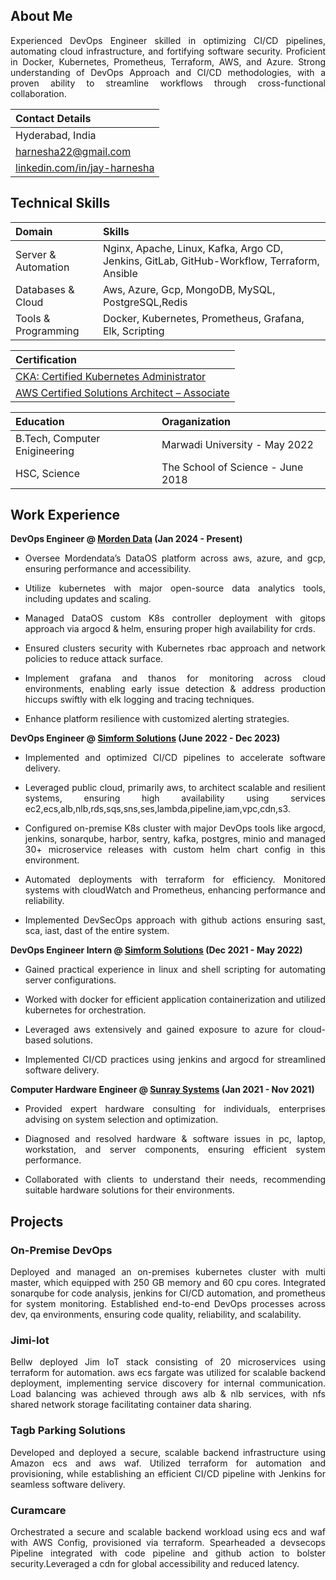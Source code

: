 ## About Me

<p align="justify">
Experienced DevOps Engineer skilled in optimizing CI/CD pipelines, automating cloud infrastructure, and fortifying software security. Proficient in Docker, Kubernetes, Prometheus, Terraform, AWS, and Azure. Strong understanding of DevOps Approach and CI/CD methodologies, with a proven ability to streamline workflows through cross-functional collaboration.
</p>

| Contact Details |
|:--------|
| Hyderabad, India |
| [harnesha22@gmail.com](harnesha22@gmail.com) |
| [linkedin.com/in/jay-harnesha](https://www.linkedin.com/in/jay-harnesha) |

## Technical Skills

| Domain | Skills |
|:--------|:--------|
| Server & Automation | Nginx, Apache, Linux, Kafka, Argo CD, Jenkins, GitLab, GitHub-Workflow, Terraform, Ansible |
| Databases & Cloud | Aws, Azure, Gcp, MongoDB, MySQL, PostgreSQL,Redis |
| Tools & Programming | Docker, Kubernetes, Prometheus, Grafana, Elk, Scripting |

| Certification |
|:--------|
| [CKA: Certified Kubernetes Administrator](https://www.credly.com/badges/34cc07ba-975f-4451-a81d-bd2efa0ba603/public_url) |
| [AWS Certified Solutions Architect – Associate](https://www.credly.com/badges/bc4024ce-a0f5-4665-b22a-8dc9d234a2fa/public_url) |

| Education | Oraganization |
|:--------|:--------|
| B.Tech, Computer Enigineering | Marwadi University - May 2022	|
| HSC, Science | The School of Science - June 2018 |

## Work Experience
**DevOps Engineer @ [Morden Data](https://themoderndatacompany.com) (Jan 2024 - Present)**
- <p align="justify"> Oversee Mordendata’s DataOS platform across aws, azure, and gcp, ensuring performance and accessibility. </p>
- <p align="justify"> Utilize kubernetes with major open-source data analytics tools, including updates and scaling. </p>
- <p align="justify"> Managed DataOS custom K8s controller deployment with gitops approach via argocd & helm, ensuring proper high availability for crds. </p>
- <p align="justify"> Ensured clusters security with Kubernetes rbac approach and network policies to reduce attack surface. </p>
- <p align="justify"> Implement grafana and thanos for monitoring across cloud environments, enabling early issue detection & address production hiccups swiftly with elk logging and tracing techniques. </p>
- <p align="justify"> Enhance platform resilience with customized alerting strategies. </p>

**DevOps Engineer @ [Simform Solutions](https://www.simform.com) (June 2022 - Dec 2023)**
- <p align="justify"> Implemented and optimized CI/CD pipelines to accelerate software delivery. </p>
- <p align="justify"> Leveraged public cloud, primarily aws, to architect scalable and resilient systems, ensuring high availability using services ec2,ecs,alb,nlb,rds,sqs,sns,ses,lambda,pipeline,iam,vpc,cdn,s3. </p>
- <p align="justify"> Configured on-premise K8s cluster with major DevOps tools like argocd, jenkins, sonarqube, harbor, sentry, kafka, postgres, minio and managed 30+ microservice releases with custom helm chart config in this environment. </p>
- <p align="justify"> Automated deployments with terraform for efficiency. Monitored systems with cloudWatch and Prometheus, enhancing performance and reliability. </p>
- <p align="justify"> Implemented DevSecOps approach with github actions ensuring sast, sca, iast, dast of the entire system. </p>

**DevOps Engineer Intern @ [Simform Solutions](https://www.simform.com) (Dec 2021 - May 2022)**
- <p align="justify"> Gained practical experience in linux and shell scripting for automating server configurations. </p>
- <p align="justify"> Worked with docker for efficient application containerization and utilized kubernetes for orchestration. </p>
- <p align="justify"> Leveraged aws extensively and gained exposure to azure for cloud-based solutions. </p>
- <p align="justify"> Implemented CI/CD practices using jenkins and argocd for streamlined software delivery. </p>

**Computer Hardware Engineer @ [Sunray Systems](https://www.sunraysystems.in) (Jan 2021 - Nov 2021)**
- <p align="justify"> Provided expert hardware consulting for individuals, enterprises advising on system selection and optimization. </p>
- <p align="justify"> Diagnosed and resolved hardware & software issues in pc, laptop, workstation, and server components, ensuring efficient system performance. </p>
- <p align="justify"> Collaborated with clients to understand their needs, recommending suitable hardware solutions for their environments. </p>

## Projects

### On-Premise DevOps
<p align="justify">
Deployed and managed an on-premises kubernetes cluster with multi master, which equipped with 250 GB memory and 60 cpu cores. Integrated sonarqube for code analysis, jenkins for CI/CD automation, and prometheus for system monitoring. Established end-to-end DevOps processes across dev, qa environments, ensuring code quality, reliability, and scalability.
</p>

### Jimi-Iot
<p align="justify">
Bellw deployed Jim IoT stack consisting of 20 microservices using terraform for automation. aws ecs fargate was utilized for scalable backend deployment, implementing service discovery for internal communication. Load balancing was achieved through aws alb & nlb services, with nfs shared network storage facilitating container data sharing.
</p>

### Tagb Parking Solutions
<p align="justify">
Developed and deployed a secure, scalable backend infrastructure using Amazon ecs and aws waf. Utilized terraform for automation and provisioning, while establishing an efficient CI/CD pipeline with Jenkins for seamless software delivery.
</p>

### Curamcare
<p align="justify">
Orchestrated a secure and scalable backend workload using ecs and waf with AWS Config, provisioned via terraform. Spearheaded a devsecops Pipeline integrated with code pipeline and github action to bolster security.Leveraged a cdn for global accessibility and reduced latency.
</p>


